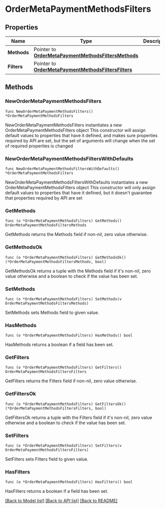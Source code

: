 # OrderMetaPaymentMethodsFilters

## Properties

Name | Type | Description | Notes
------------ | ------------- | ------------- | -------------
**Methods** | Pointer to [**OrderMetaPaymentMethodsFiltersMethods**](OrderMetaPaymentMethodsFiltersMethods.md) |  | [optional] 
**Filters** | Pointer to [**OrderMetaPaymentMethodsFiltersFilters**](OrderMetaPaymentMethodsFiltersFilters.md) |  | [optional] 

## Methods

### NewOrderMetaPaymentMethodsFilters

`func NewOrderMetaPaymentMethodsFilters() *OrderMetaPaymentMethodsFilters`

NewOrderMetaPaymentMethodsFilters instantiates a new OrderMetaPaymentMethodsFilters object
This constructor will assign default values to properties that have it defined,
and makes sure properties required by API are set, but the set of arguments
will change when the set of required properties is changed

### NewOrderMetaPaymentMethodsFiltersWithDefaults

`func NewOrderMetaPaymentMethodsFiltersWithDefaults() *OrderMetaPaymentMethodsFilters`

NewOrderMetaPaymentMethodsFiltersWithDefaults instantiates a new OrderMetaPaymentMethodsFilters object
This constructor will only assign default values to properties that have it defined,
but it doesn't guarantee that properties required by API are set

### GetMethods

`func (o *OrderMetaPaymentMethodsFilters) GetMethods() OrderMetaPaymentMethodsFiltersMethods`

GetMethods returns the Methods field if non-nil, zero value otherwise.

### GetMethodsOk

`func (o *OrderMetaPaymentMethodsFilters) GetMethodsOk() (*OrderMetaPaymentMethodsFiltersMethods, bool)`

GetMethodsOk returns a tuple with the Methods field if it's non-nil, zero value otherwise
and a boolean to check if the value has been set.

### SetMethods

`func (o *OrderMetaPaymentMethodsFilters) SetMethods(v OrderMetaPaymentMethodsFiltersMethods)`

SetMethods sets Methods field to given value.

### HasMethods

`func (o *OrderMetaPaymentMethodsFilters) HasMethods() bool`

HasMethods returns a boolean if a field has been set.

### GetFilters

`func (o *OrderMetaPaymentMethodsFilters) GetFilters() OrderMetaPaymentMethodsFiltersFilters`

GetFilters returns the Filters field if non-nil, zero value otherwise.

### GetFiltersOk

`func (o *OrderMetaPaymentMethodsFilters) GetFiltersOk() (*OrderMetaPaymentMethodsFiltersFilters, bool)`

GetFiltersOk returns a tuple with the Filters field if it's non-nil, zero value otherwise
and a boolean to check if the value has been set.

### SetFilters

`func (o *OrderMetaPaymentMethodsFilters) SetFilters(v OrderMetaPaymentMethodsFiltersFilters)`

SetFilters sets Filters field to given value.

### HasFilters

`func (o *OrderMetaPaymentMethodsFilters) HasFilters() bool`

HasFilters returns a boolean if a field has been set.


[[Back to Model list]](../README.md#documentation-for-models) [[Back to API list]](../README.md#documentation-for-api-endpoints) [[Back to README]](../README.md)


